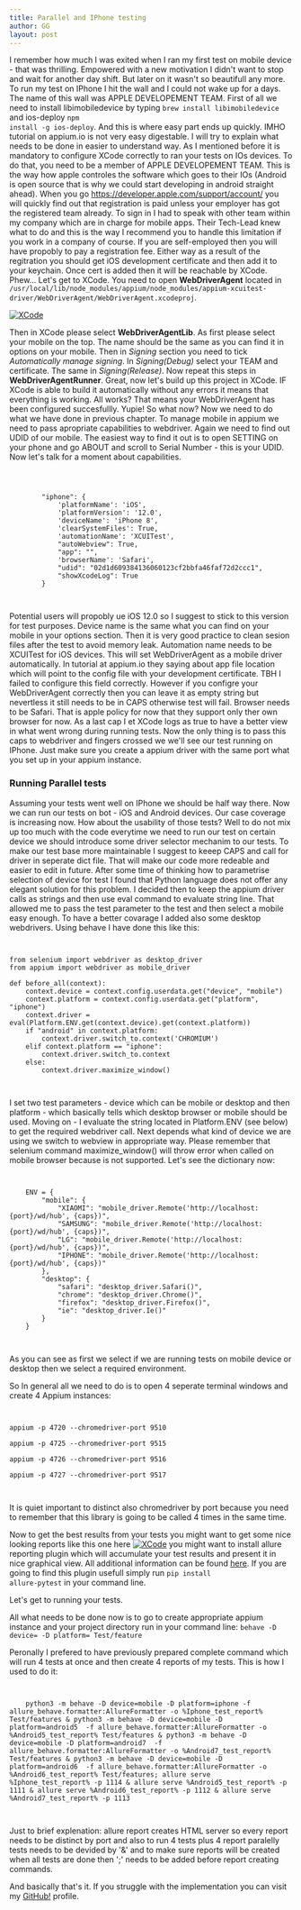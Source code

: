 ```yaml
---
title: Parallel and IPhone testing
author: GG
layout: post
---
```


I remember how much I was exited when I ran my first test on mobile device - that was thrilling. 
Empowered with a new motivation I didn't want to stop and wait for another day shift. But later on it wasn't so beautifull any more.
To run my test on IPhone I hit the wall and I could not wake up for a days. The name of this wall was APPLE DEVELOPEMENT TEAM.
First of all we need to install libimobiledevice by typing <code>brew install libimobiledevice</code> and ios-deploy <code>npm install -g ios-deploy</code>.
And this is where easy part ends up quickly. IMHO tutorial on appium.io is not very easy digestable. I will try to explain what needs to be done in easier to understand way.
As I mentioned before it is mandatory to configure XCode correctly to ran your tests on IOs devices. To do that, you need to be a member of APPLE DEVELOPEMENT TEAM. This is the
way how apple controles the software which goes to their IOs (Android is open source that is why we could start developing in android straight ahead).
When you go https://developer.apple.com/support/account/ you will quickly find out that registration is paid unless your employer has got the registered team already.
To sign in I had to speak with other team within my company which are in charge for mobile apps. Their Tech-Lead knew what to do and this is the way I recommend you to handle this limitation
if you work in a company of course. If you are self-employed then you will have propobly to pay a registration fee.  Either way as a result of the regitration you should get iOS development certificate
and then add it to your keychain. Once cert is added then it will be reachable by XCode. Phew...
Let's get to XCode. You need to open <b>WebDriverAgent</b> located in <code>/usr/local/lib/node_modules/appium/node_modules/appium-xcuitest-driver/WebDriverAgent/WebDriverAgent.xcodeproj</code>.

<a href="#" class="image fit"><img src="{{ 'assets/images/xcode.png' | relative_url }}" alt="XCode" /></a>

Then in XCode please select <b>WebDriverAgentLib</b>. As first please select your mobile on the top. The name should be the same as you can find it in options on your mobile.
Then in <i>Signing</i> section you need to tick <i>Automatically manage signing</i>. In <i>Signing(Debug)</i> select your TEAM and certificate. The same in <i>Signing(Release)</i>.
Now repeat this steps in <b>WebDriverAgentRunner</b>. Great, now let's build up this project in XCode. IF XCode is able to build it automatically without any errors it means that everything is working. All works?
That means your WebDriverAgent has been configured succesfullly. Yupie!
So what now? Now we need to do what we have done in previous chapter. To manage mobile in appium we need to pass apropriate capabilities to webdriver. Again we need to find out UDID of our mobile. The easiest
way to find it out is to open SETTING on your phone and go ABOUT and scroll to Serial Number - this is your UDID. Now let's talk for a moment about capabilities.

<pre><code>


        "iphone": {
            'platformName': 'iOS',
            'platformVersion': '12.0',
            'deviceName': 'iPhone 8',
            'clearSystemFiles': True,
            'automationName': 'XCUITest',
            "autoWebview": True,
            "app": "",
            'browserName': 'Safari',
            "udid": "02d1d609384136060123cf2bbfa46faf72d2ccc1",
            "showXcodeLog": True
        }
		
 </code></pre>
  

Potential users will propobly ue iOS 12.0 so I suggest to stick to this version for test purposes. Device name is the same what you can find on your mobile in your options section. Then it is very good practice
to clean sesion files after the test to avoid memory leak. Automation name needs to be XCUITest for iOS devices. This will set WebDriverAgent as a mobile driver automatically. In tutorial at appium.io 
they saying about app file location which will point to the config file with your development certificate. TBH I failed to configure this field correctly. However if you configre your WebDriverAgent correctly
then you can leave it as empty string but nevertless it still needs to be in CAPS otherwise test will fail. Browser needs to be Safari. That is apple policy for now that they support only ther own browser for now.
As a last cap I et XCode logs as true to have a better view in what went wrong during running tests. Now the only thing is to pass this caps to webdriver and fingers crossed we we'll see our test running on IPhone.
Just make sure you create a appium driver with the same port what you set up in your appium instance.


<h3> Running Parallel tests </h3>

Assuming your tests went well on IPhone we should be half way there. Now we can run our tests on bot - iOS and Android devices. Our case coverage is increasing now. How about the usability of those tests?
Well to do not mix up too much with the code everytime we need to run our test on certain device we should introduce some driver selector mechanim to our tests. To make our test base more maintainable I suggest
to keeep CAPS and call for driver in seperate dict file. That will make our code more redeable and easier to edit in future. After some time of thinking how to parametrise selection of device for test I found
that Python language does not offer any elegant solution for this problem. I decided then to keep the appium driver calls as strings and then use eval command to evaluate string line. That allowed me to
pass the test parameter to the test and then select a mobile easy enough. To have a better covarage I added also some desktop webdrivers.
Using behave I have done this like this:

 <pre><code>
 
from selenium import webdriver as desktop_driver
from appium import webdriver as mobile_driver

def before_all(context):
    context.device = context.config.userdata.get("device", "mobile")
    context.platform = context.config.userdata.get("platform", "iphone")
	context.driver = eval(Platform.ENV.get(context.device).get(context.platform))
    if "android" in context.platform:
        context.driver.switch_to.context('CHROMIUM')
    elif context.platform == "iphone":
        context.driver.switch_to.context
    else:
        context.driver.maximize_window()
		
  </code></pre>
  
I set two test parameters - device which can be mobile or desktop and then platform - which basically tells which desktop browser or mobile should be used. Moving on - I evaluate the string located in Platform.ENV (see below)
to get the required webdriver call. Next depends what kind of device we are using we switch to webview in appropriate way. Please remember that selenium command maximize_window() will throw error
when called on mobile browser because is not supported.
Let's see the dictionary now:

 <pre><code>
 
    ENV = {
        "mobile": {
            "XIAOMI": "mobile_driver.Remote('http://localhost:{port}/wd/hub', {caps})",
            "SAMSUNG": "mobile_driver.Remote('http://localhost:{port}/wd/hub', {caps})",
            "LG": "mobile_driver.Remote('http://localhost:{port}/wd/hub', {caps})",
            "IPHONE": "mobile_driver.Remote('http://localhost:{port}/wd/hub', {caps})"
        },
        "desktop": {
            "safari": "desktop_driver.Safari()",
            "chrome": "desktop_driver.Chrome()",
            "firefox": "desktop_driver.Firefox()",
            "ie": "desktop_driver.Ie()"
        }
    }
 
 </code></pre>
 
 As you can see as first we select if we are running tests on mobile device or desktop then we select a required environment.
 
 So In general all we need to do is to open 4 seperate terminal windows and create 4 Appium instances:

 <pre><code>
 
appium -p 4720 --chromedriver-port 9510

appium -p 4725 --chromedriver-port 9515

appium -p 4726 --chromedriver-port 9516

appium -p 4727 --chromedriver-port 9517

 </code></pre>
 
 It is quiet important to distinct also chromedriver by port because you need to remember that this library is going to be called 4 times in the same time.
 
 Now to get the best results from your tests you might want to get some nice looking reports like this one here
 <a href="#" class="image fit"><img src="{{ 'assets/images/defects.png' | relative_url }}" alt="XCode" /></a>
 you might want to install allure reporting plugin which will accumulate your test results and present it in nice graphical view. All additional information can be found <a href="https://demo.qameta.io/allure/">here</a>.
 If you are going to find this plugin usefull simply run <code>pip install allure-pytest</code> in your command line.
 
 Let's get to running your tests. 

 
 All what needs to be done now is to go to create appropriate appium instance and  your project directory run in your command line: <code>behave -D device=<device> -D platform=<platform> Test/feature </code>
 
 Peronally I prefered to have previously prepared complete command which will run 4 tests at once and  then create 4 reports of my tests. This is how I used to do it:

 <pre><code>

	python3 -m behave -D device=mobile -D platform=iphone -f allure_behave.formatter:AllureFormatter -o %Iphone_test_report% Test/features & python3 -m behave -D device=mobile -D platform=android5  -f allure_behave.formatter:AllureFormatter -o %Android5_test_report% Test/features & python3 -m behave -D device=mobile -D platform=android7  -f allure_behave.formatter:AllureFormatter -o %Android7_test_report% Test/features & python3 -m behave -D device=mobile -D platform=android6  -f allure_behave.formatter:AllureFormatter -o %Android6_test_report% Test/features; allure serve %Iphone_test_report% -p 1114 & allure serve %Android5_test_report% -p 1111 & allure serve %Android6_test_report% -p 1112 & allure serve %Android7_test_report% -p 1113

 </code></pre>
 
 Just to brief explenation: allure report creates HTML server so every report needs to be distinct by port and also to run 4 tests plus 4 report paralelly tests needs to be devided by '&' and to make sure reports will be created when all tests are done then ';' needs to be added before report creating commands.

 And basically that's it. If you struggle with the implementation you can visit my <a href="https://github.com/appiumator/appmation1/branches">GitHub!</a> profile.

